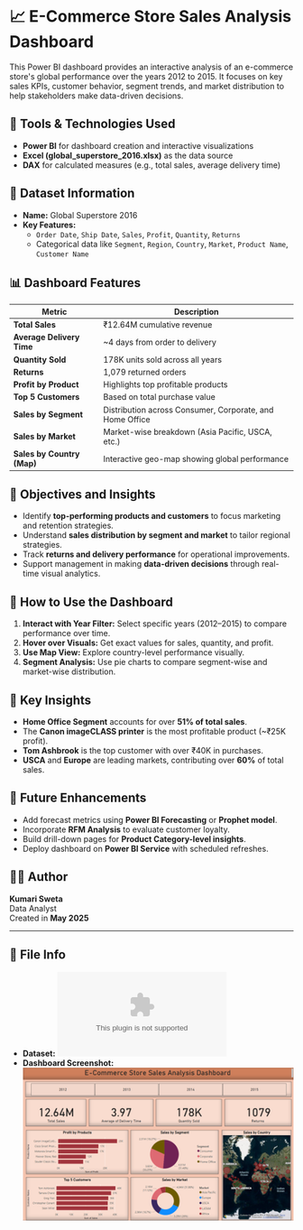 # 📈 E-Commerce Store Sales Analysis Dashboard

This Power BI dashboard provides an interactive analysis of an e-commerce store's global performance over the years 2012 to 2015. It focuses on key sales KPIs, customer behavior, segment trends, and market distribution to help stakeholders make data-driven decisions.


## 🔧 Tools & Technologies Used

- **Power BI** for dashboard creation and interactive visualizations
- **Excel (global_superstore_2016.xlsx)** as the data source
- **DAX** for calculated measures (e.g., total sales, average delivery time)


## 📁 Dataset Information

- **Name:** Global Superstore 2016
- **Key Features:**
  - `Order Date`, `Ship Date`, `Sales`, `Profit`, `Quantity`, `Returns`
  - Categorical data like `Segment`, `Region`, `Country`, `Market`, `Product Name`, `Customer Name`


## 📊 Dashboard Features

| Metric                      | Description                                    |
|----------------------------|------------------------------------------------|
| **Total Sales**            | ₹12.64M cumulative revenue                    |
| **Average Delivery Time**  | ~4 days from order to delivery                 |
| **Quantity Sold**          | 178K units sold across all years              |
| **Returns**                | 1,079 returned orders                         |
| **Profit by Product**      | Highlights top profitable products            |
| **Top 5 Customers**        | Based on total purchase value                 |
| **Sales by Segment**       | Distribution across Consumer, Corporate, and Home Office |
| **Sales by Market**        | Market-wise breakdown (Asia Pacific, USCA, etc.) |
| **Sales by Country (Map)** | Interactive geo-map showing global performance |


## 🎯 Objectives and Insights

- Identify **top-performing products and customers** to focus marketing and retention strategies.
- Understand **sales distribution by segment and market** to tailor regional strategies.
- Track **returns and delivery performance** for operational improvements.
- Support management in making **data-driven decisions** through real-time visual analytics.


## 📌 How to Use the Dashboard

1. **Interact with Year Filter:** Select specific years (2012–2015) to compare performance over time.
2. **Hover over Visuals:** Get exact values for sales, quantity, and profit.
3. **Use Map View:** Explore country-level performance visually.
4. **Segment Analysis:** Use pie charts to compare segment-wise and market-wise distribution.


## 🧠 Key Insights

- **Home Office Segment** accounts for over **51% of total sales**.
- The **Canon imageCLASS printer** is the most profitable product (~₹25K profit).
- **Tom Ashbrook** is the top customer with over ₹40K in purchases.
- **USCA** and **Europe** are leading markets, contributing over **60%** of total sales.


## 🚀 Future Enhancements

- Add forecast metrics using **Power BI Forecasting** or **Prophet model**.
- Incorporate **RFM Analysis** to evaluate customer loyalty.
- Build drill-down pages for **Product Category-level insights**.
- Deploy dashboard on **Power BI Service** with scheduled refreshes.


## 👩‍💻 Author

**Kumari Sweta**  
Data Analyst  
Created in **May 2025**

---

## 📎 File Info

- **Dataset:** ![global_superstore_2016.xlsx](https://github.com/ksweta01/E-Commerce-Sales-Dashboard/blob/main/global_superstore_2016.xlsx)
- **Dashboard Screenshot:** ![Dashboard Preview](https://github.com/ksweta01/E-Commerce-Sales-Dashboard/blob/main/E-Commerce%20Dashboard.png)
